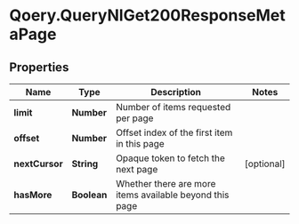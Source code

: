 # Qoery.QueryNlGet200ResponseMetaPage

## Properties

Name | Type | Description | Notes
------------ | ------------- | ------------- | -------------
**limit** | **Number** | Number of items requested per page | 
**offset** | **Number** | Offset index of the first item in this page | 
**nextCursor** | **String** | Opaque token to fetch the next page | [optional] 
**hasMore** | **Boolean** | Whether there are more items available beyond this page | 


